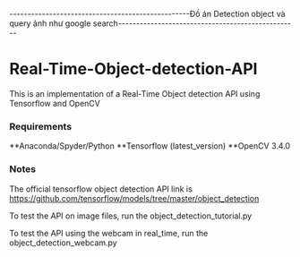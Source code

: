 ﻿--------------------------------------------------Đồ án Detection object và query ảnh như google search--------------------------------------------------


# Real-Time-Object-detection-API
This is an implementation of a Real-Time Object detection API using Tensorflow and OpenCV

### Requirements
**Anaconda/Spyder/Python 
**Tensorflow (latest_version)
**OpenCV 3.4.0

### Notes

The official tensorflow object detection API link is https://github.com/tensorflow/models/tree/master/object_detection

To test the API on image files, run the object_detection_tutorial.py

To test the API using the webcam in real_time, run the object_detection_webcam.py
